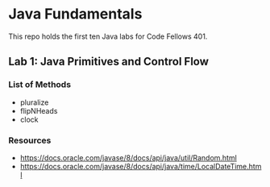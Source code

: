 # Java Fundamentals

This repo holds the first ten Java labs for Code Fellows 401.

## Lab 1: Java Primitives and Control Flow
### List of Methods
* pluralize
* flipNHeads
* clock

### Resources
* https://docs.oracle.com/javase/8/docs/api/java/util/Random.html
* https://docs.oracle.com/javase/8/docs/api/java/time/LocalDateTime.html
